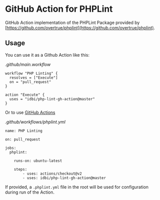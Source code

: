 # GitHub Action for PHPLint

GitHub Action implementation of the PHPLint Package provided by [https://github.com/overtrue/phplint](https://github.com/overtrue/phplint).

## Usage

You can use it as a Github Action like this:

_.github/main.workflow_
```
workflow "PHP Linting" {
  resolves = ["Execute"]
  on = "pull_request"
}

action "Execute" {
  uses = "idbi/php-lint-gh-action@master"
}

```

Or to use [GitHub Actions](https://github.com/features/actions)

_.github/workflows/phplint.yml_

```
name: PHP Linting

on: pull_request

jobs:
  phplint:

    runs-on: ubuntu-latest

    steps:
        - uses: actions/checkout@v2
        - uses: idbi/php-lint-gh-action@master

```

If provided, a `.phplint.yml` file in the root will be used for configuration during run of the Action.